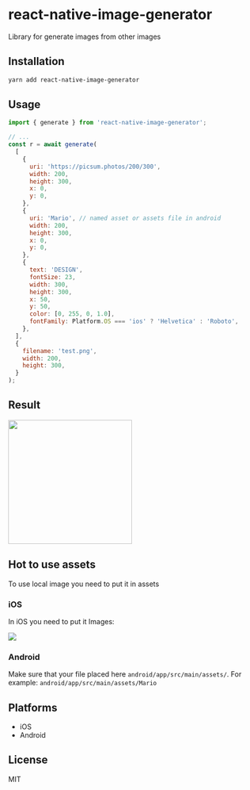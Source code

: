 # react-native-image-generator

Library for generate images from other images

## Installation

```sh
yarn add react-native-image-generator
```

## Usage

```js
import { generate } from 'react-native-image-generator';

// ...
const r = await generate(
  [
    {
      uri: 'https://picsum.photos/200/300',
      width: 200,
      height: 300,
      x: 0,
      y: 0,
    },
    {
      uri: 'Mario', // named asset or assets file in android
      width: 200,
      height: 300,
      x: 0,
      y: 0,
    },
    {
      text: 'DESIGN',
      fontSize: 23,
      width: 300,
      height: 300,
      x: 50,
      y: 50,
      color: [0, 255, 0, 1.0],
      fontFamily: Platform.OS === 'ios' ? 'Helvetica' : 'Roboto',
    },
  ],
  {
    filename: 'test.png',
    width: 200,
    height: 300,
  }
);
```

## Result

<img src="https://github.com/evgenusov/react-native-image-generator/blob/main/images/result.png?raw=true" width="250" />

## Hot to use assets

To use local image you need to put it in assets

### iOS

In iOS you need to put it Images:

<img src="https://github.com/evgenusov/react-native-image-generator/blob/main/images/xcode_assets.jpeg?raw=true"  />

### Android

Make sure that your file placed here `android/app/src/main/assets/`. For example:
`android/app/src/main/assets/Mario`

## Platforms

- iOS
- Android

## License

MIT
